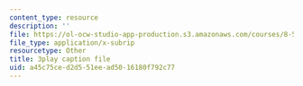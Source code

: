 ```yaml
---
content_type: resource
description: ''
file: https://ol-ocw-studio-app-production.s3.amazonaws.com/courses/8-591j-systems-biology-fall-2014/a45c75ced2d551eead5016180f792c77_dP4NQIpUH6w.vtt
file_type: application/x-subrip
resourcetype: Other
title: 3play caption file
uid: a45c75ce-d2d5-51ee-ad50-16180f792c77
---
```

